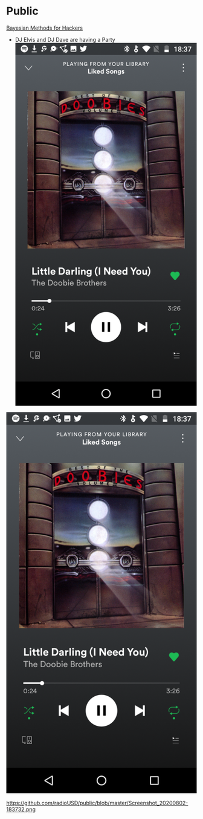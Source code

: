 # Public


[Bayesian Methods for Hackers ](https://nbviewer.jupyter.org/github/CamDavidsonPilon/Probabilistic-Programming-and-Bayesian-Methods-for-Hackers/blob/master/Chapter1_Introduction/Ch1_Introduction_PyMC3.ipynb)

- DJ Elvis and DJ Dave are having a Party
![Sheck West](https://github.com/radioUSD/public/blob/master/Screenshot_20200802-183732.png)

![Drag Racing](https://github.com/radioUSD/public/blob/master/Screenshot_20200802-183732.png)


https://github.com/radioUSD/public/blob/master/Screenshot_20200802-183732.png

